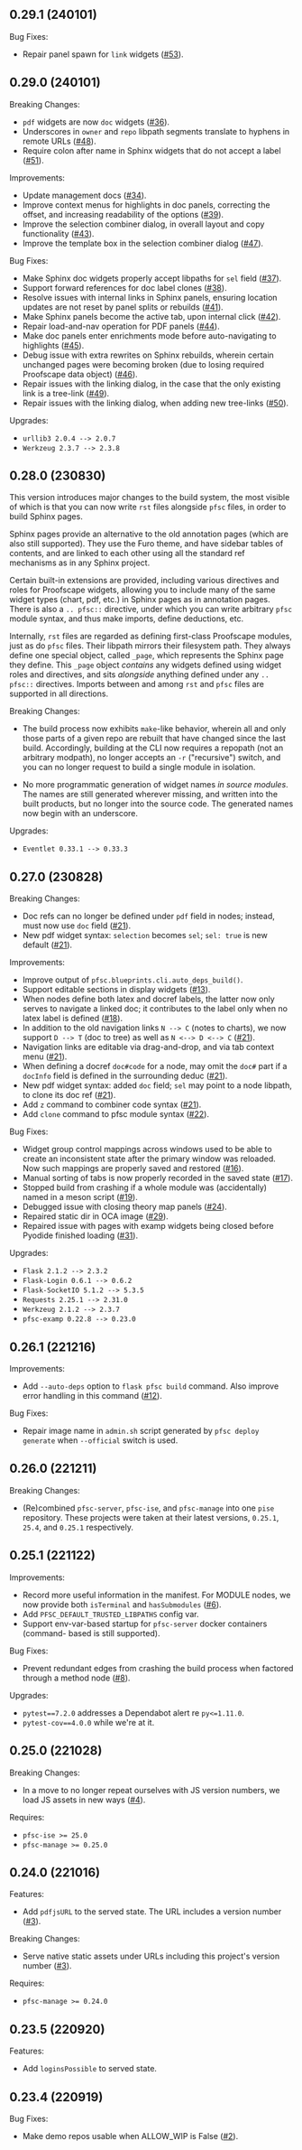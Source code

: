 ## 0.29.1 (240101)

Bug Fixes:

* Repair panel spawn for `link` widgets
  ([#53](https://github.com/proofscape/pise/pull/53)).

## 0.29.0 (240101)

Breaking Changes:

* `pdf` widgets are now `doc` widgets
  ([#36](https://github.com/proofscape/pise/pull/36)).
* Underscores in `owner` and `repo` libpath segments translate to hyphens in remote URLs
  ([#48](https://github.com/proofscape/pise/pull/48)).
* Require colon after name in Sphinx widgets that do not accept a label
  ([#51](https://github.com/proofscape/pise/pull/51)).

Improvements:

* Update management docs
  ([#34](https://github.com/proofscape/pise/pull/34)).
* Improve context menus for highlights in doc panels, correcting the offset,
  and increasing readability of the options
  ([#39](https://github.com/proofscape/pise/pull/39)).
* Improve the selection combiner dialog, in overall layout and copy functionality
  ([#43](https://github.com/proofscape/pise/pull/43)).
* Improve the template box in the selection combiner dialog
  ([#47](https://github.com/proofscape/pise/pull/47)).

Bug Fixes:

* Make Sphinx doc widgets properly accept libpaths for `sel` field
  ([#37](https://github.com/proofscape/pise/pull/37)).
* Support forward references for doc label clones
  ([#38](https://github.com/proofscape/pise/pull/38)).
* Resolve issues with internal links in Sphinx panels, ensuring location
  updates are not reset by panel splits or rebuilds
  ([#41](https://github.com/proofscape/pise/pull/41)).
* Make Sphinx panels become the active tab, upon internal click
  ([#42](https://github.com/proofscape/pise/pull/42)).
* Repair load-and-nav operation for PDF panels
  ([#44](https://github.com/proofscape/pise/pull/44)).
* Make doc panels enter enrichments mode before auto-navigating to highlights
  ([#45](https://github.com/proofscape/pise/pull/45)).
* Debug issue with extra rewrites on Sphinx rebuilds, wherein certain unchanged
  pages were becoming broken (due to losing required Proofscape data object)
  ([#46](https://github.com/proofscape/pise/pull/46)).
* Repair issues with the linking dialog, in the case that the only existing
  link is a tree-link
  ([#49](https://github.com/proofscape/pise/pull/49)).
* Repair issues with the linking dialog, when adding new tree-links
  ([#50](https://github.com/proofscape/pise/pull/50)).

Upgrades:

* `urllib3 2.0.4 --> 2.0.7`
* `Werkzeug 2.3.7 --> 2.3.8`


## 0.28.0 (230830)

This version introduces major changes to the build system, the most
visible of which is that you can now write `rst` files alongside `pfsc`
files, in order to build Sphinx pages.

Sphinx pages provide an alternative to the old annotation pages (which are
also still supported). They use the Furo theme, and have sidebar tables of contents,
and are linked to each other using all the standard ref mechanisms as in any
Sphinx project.

Certain built-in extensions are provided, including various directives and roles
for Proofscape widgets, allowing you to include many of the same widget types (chart,
pdf, etc.) in Sphinx pages as in annotation pages. There is also a `.. pfsc::` directive,
under which you can write arbitrary `pfsc` module syntax, and thus make imports, define
deductions, etc.

Internally, `rst` files are regarded as defining first-class Proofscape modules,
just as do `pfsc` files. Their libpath mirrors their filesystem path. They always
define one special object, called `_page`, which represents the Sphinx page they define.
This `_page` object *contains* any widgets defined using widget roles and directives,
and sits *alongside* anything defined under any `.. pfsc::` directives. Imports
between and among `rst` and `pfsc` files are supported in all directions.

Breaking Changes:

* The build process now exhibits `make`-like behavior, wherein all and only
  those parts of a given repo are rebuilt that have changed since the last build.
  Accordingly, building at the CLI now requires a repopath (not an arbitrary
  modpath), no longer accepts an `-r` ("recursive") switch, and you can no longer
  request to build a single module in isolation.

* No more programmatic generation of widget names *in source modules*.
  The names are still generated wherever missing, and written into the built
  products, but no longer into the source code. The generated names now begin
  with an underscore.

Upgrades:

* `Eventlet 0.33.1 --> 0.33.3`

## 0.27.0 (230828)

Breaking Changes:

* Doc refs can no longer be defined under `pdf` field in nodes; instead,
  must now use `doc` field
  ([#21](https://github.com/proofscape/pise/pull/21)).
* New pdf widget syntax: `selection` becomes `sel`; `sel: true` is new default
  ([#21](https://github.com/proofscape/pise/pull/21)).

Improvements:

* Improve output of `pfsc.blueprints.cli.auto_deps_build()`.
* Support editable sections in display widgets
  ([#13](https://github.com/proofscape/pise/pull/13)).
* When nodes define both latex and docref labels, the latter now only serves
  to navigate a linked doc; it contributes to the label only when no latex
  label is defined
  ([#18](https://github.com/proofscape/pise/pull/18)).
* In addition to the old navigation links `N --> C` (notes to charts), we now
  support `D --> T` (doc to tree) as well as `N <--> D <--> C`
  ([#21](https://github.com/proofscape/pise/pull/21)).
* Navigation links are editable via drag-and-drop, and via tab context menu
  ([#21](https://github.com/proofscape/pise/pull/21)).
* When defining a docref `doc#code` for a node, may omit the `doc#` part
  if a `docInfo` field is defined in the surrounding deduc
  ([#21](https://github.com/proofscape/pise/pull/21)).
* New pdf widget syntax: added `doc` field; `sel` may point to a node libpath,
  to clone its doc ref
  ([#21](https://github.com/proofscape/pise/pull/21)).
* Add `z` command to combiner code syntax
  ([#21](https://github.com/proofscape/pise/pull/21)).
* Add `clone` command to pfsc module syntax
  ([#22](https://github.com/proofscape/pise/pull/22)).

Bug Fixes:

* Widget group control mappings across windows used to be able to create an
  inconsistent state after the primary window was reloaded. Now such mappings
  are properly saved and restored
  ([#16](https://github.com/proofscape/pise/pull/16)).
* Manual sorting of tabs is now properly recorded in the saved state
  ([#17](https://github.com/proofscape/pise/pull/17)).
* Stopped build from crashing if a whole module was (accidentally) named in a
  meson script
  ([#19](https://github.com/proofscape/pise/pull/19)).
* Debugged issue with closing theory map panels
  ([#24](https://github.com/proofscape/pise/pull/24)).
* Repaired static dir in OCA image
  ([#29](https://github.com/proofscape/pise/pull/29)).
* Repaired issue with pages with examp widgets being closed before Pyodide
  finished loading
  ([#31](https://github.com/proofscape/pise/pull/31)).

Upgrades:

* `Flask 2.1.2 --> 2.3.2`
* `Flask-Login 0.6.1 --> 0.6.2`
* `Flask-SocketIO 5.1.2 --> 5.3.5`
* `Requests 2.25.1 --> 2.31.0`
* `Werkzeug 2.1.2 --> 2.3.7`
* `pfsc-examp 0.22.8 --> 0.23.0`

## 0.26.1 (221216)

Improvements:

* Add `--auto-deps` option to `flask pfsc build` command. Also improve
  error handling in this command
  ([#12](https://github.com/proofscape/pise/pull/12)).

Bug Fixes:

* Repair image name in `admin.sh` script generated by `pfsc deploy generate`
  when `--official` switch is used.

## 0.26.0 (221211)

Breaking Changes:

* (Re)combined `pfsc-server`, `pfsc-ise`, and `pfsc-manage` into one `pise`
  repository. These projects were taken at their latest versions, `0.25.1`,
  `25.4`, and `0.25.1` respectively.

## 0.25.1 (221122)

Improvements:

* Record more useful information in the manifest. For MODULE nodes, we now
  provide both `isTerminal` and `hasSubmodules`
  ([#6](https://github.com/proofscape/pfsc-server/pull/6)).
* Add `PFSC_DEFAULT_TRUSTED_LIBPATHS` config var.
* Support env-var-based startup for `pfsc-server` docker containers (command- 
  based is still supported).

Bug Fixes:

* Prevent redundant edges from crashing the build process when factored through
  a method node
  ([#8](https://github.com/proofscape/pfsc-server/pull/8)).

Upgrades:

* `pytest==7.2.0` addresses a Dependabot alert re `py<=1.11.0`.
* `pytest-cov==4.0.0` while we're at it.

## 0.25.0 (221028)

Breaking Changes:

* In a move to no longer repeat ourselves with JS version numbers, we load JS
  assets in new ways ([#4](https://github.com/proofscape/pfsc-server/pull/4)).

Requires:

* `pfsc-ise >= 25.0`
* `pfsc-manage >= 0.25.0`

## 0.24.0 (221016)

Features:

* Add `pdfjsURL` to the served state. The URL includes a version number
  ([#3](https://github.com/proofscape/pfsc-server/pull/3)).

Breaking Changes:

* Serve native static assets under URLs including this project's version number
  ([#3](https://github.com/proofscape/pfsc-server/pull/3)).

Requires:

* `pfsc-manage >= 0.24.0`

## 0.23.5 (220920)

Features:

* Add `loginsPossible` to served state.


## 0.23.4 (220919)

Bug Fixes:

* Make demo repos usable when ALLOW_WIP is False
  ([#2](https://github.com/proofscape/pfsc-server/pull/2)).
